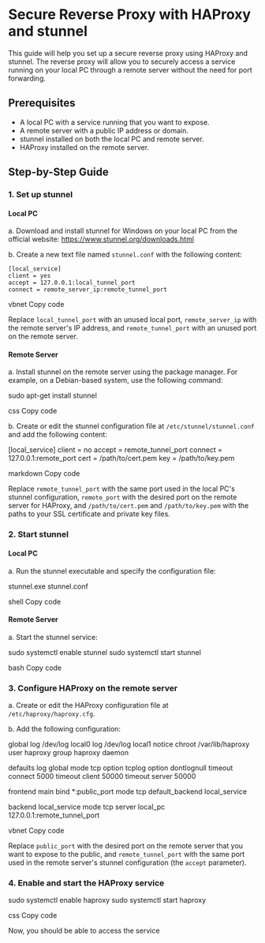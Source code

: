 # Secure Reverse Proxy with HAProxy and stunnel

This guide will help you set up a secure reverse proxy using HAProxy and stunnel. The reverse proxy will allow you to securely access a service running on your local PC through a remote server without the need for port forwarding.

## Prerequisites

- A local PC with a service running that you want to expose.
- A remote server with a public IP address or domain.
- stunnel installed on both the local PC and remote server.
- HAProxy installed on the remote server.

## Step-by-Step Guide

### 1. Set up stunnel

#### Local PC

a. Download and install stunnel for Windows on your local PC from the official website: https://www.stunnel.org/downloads.html

b. Create a new text file named `stunnel.conf` with the following content:
```
[local_service]
client = yes
accept = 127.0.0.1:local_tunnel_port
connect = remote_server_ip:remote_tunnel_port
```

vbnet
Copy code

Replace `local_tunnel_port` with an unused local port, `remote_server_ip` with the remote server's IP address, and `remote_tunnel_port` with an unused port on the remote server.

#### Remote Server

a. Install stunnel on the remote server using the package manager. For example, on a Debian-based system, use the following command:

sudo apt-get install stunnel

css
Copy code

b. Create or edit the stunnel configuration file at `/etc/stunnel/stunnel.conf` and add the following content:

[local_service]
client = no
accept = remote_tunnel_port
connect = 127.0.0.1:remote_port
cert = /path/to/cert.pem
key = /path/to/key.pem

markdown
Copy code

Replace `remote_tunnel_port` with the same port used in the local PC's stunnel configuration, `remote_port` with the desired port on the remote server for HAProxy, and `/path/to/cert.pem` and `/path/to/key.pem` with the paths to your SSL certificate and private key files.

### 2. Start stunnel

#### Local PC

a. Run the stunnel executable and specify the configuration file:

stunnel.exe stunnel.conf

shell
Copy code

#### Remote Server

a. Start the stunnel service:

sudo systemctl enable stunnel
sudo systemctl start stunnel

bash
Copy code

### 3. Configure HAProxy on the remote server

a. Create or edit the HAProxy configuration file at `/etc/haproxy/haproxy.cfg`.

b. Add the following configuration:

global
log /dev/log local0
log /dev/log local1 notice
chroot /var/lib/haproxy
user haproxy
group haproxy
daemon

defaults
log global
mode tcp
option tcplog
option dontlognull
timeout connect 5000
timeout client 50000
timeout server 50000

frontend main
bind *:public_port
mode tcp
default_backend local_service

backend local_service
mode tcp
server local_pc 127.0.0.1:remote_tunnel_port

vbnet
Copy code

Replace `public_port` with the desired port on the remote server that you want to expose to the public, and `remote_tunnel_port` with the same port used in the remote server's stunnel configuration (the `accept` parameter).

### 4. Enable and start the HAProxy service

sudo systemctl enable haproxy
sudo systemctl start haproxy

css
Copy code

Now, you should be able to access the service
